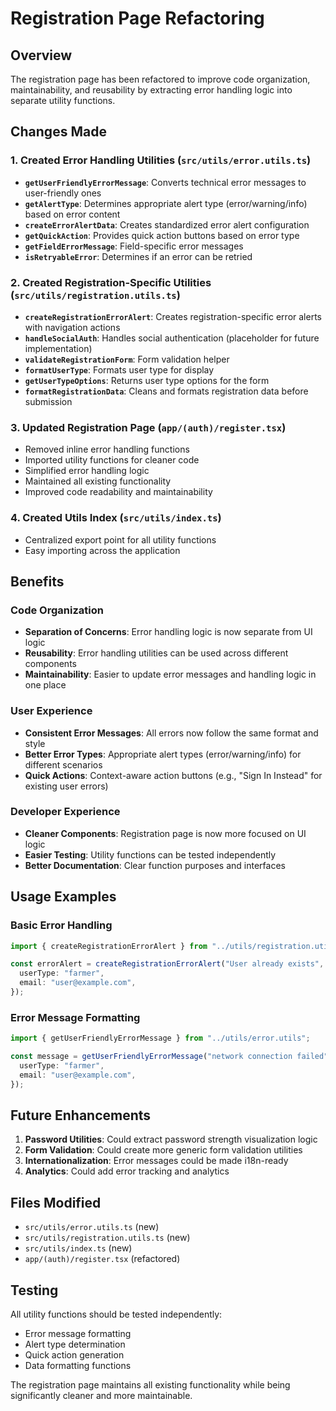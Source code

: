 # Registration Page Refactoring

## Overview

The registration page has been refactored to improve code organization, maintainability, and reusability by extracting error handling logic into separate utility functions.

## Changes Made

### 1. Created Error Handling Utilities (`src/utils/error.utils.ts`)

- **`getUserFriendlyErrorMessage`**: Converts technical error messages to user-friendly ones
- **`getAlertType`**: Determines appropriate alert type (error/warning/info) based on error content
- **`createErrorAlertData`**: Creates standardized error alert configuration
- **`getQuickAction`**: Provides quick action buttons based on error type
- **`getFieldErrorMessage`**: Field-specific error messages
- **`isRetryableError`**: Determines if an error can be retried

### 2. Created Registration-Specific Utilities (`src/utils/registration.utils.ts`)

- **`createRegistrationErrorAlert`**: Creates registration-specific error alerts with navigation actions
- **`handleSocialAuth`**: Handles social authentication (placeholder for future implementation)
- **`validateRegistrationForm`**: Form validation helper
- **`formatUserType`**: Formats user type for display
- **`getUserTypeOptions`**: Returns user type options for the form
- **`formatRegistrationData`**: Cleans and formats registration data before submission

### 3. Updated Registration Page (`app/(auth)/register.tsx`)

- Removed inline error handling functions
- Imported utility functions for cleaner code
- Simplified error handling logic
- Maintained all existing functionality
- Improved code readability and maintainability

### 4. Created Utils Index (`src/utils/index.ts`)

- Centralized export point for all utility functions
- Easy importing across the application

## Benefits

### Code Organization

- **Separation of Concerns**: Error handling logic is now separate from UI logic
- **Reusability**: Error handling utilities can be used across different components
- **Maintainability**: Easier to update error messages and handling logic in one place

### User Experience

- **Consistent Error Messages**: All errors now follow the same format and style
- **Better Error Types**: Appropriate alert types (error/warning/info) for different scenarios
- **Quick Actions**: Context-aware action buttons (e.g., "Sign In Instead" for existing user errors)

### Developer Experience

- **Cleaner Components**: Registration page is now more focused on UI logic
- **Easier Testing**: Utility functions can be tested independently
- **Better Documentation**: Clear function purposes and interfaces

## Usage Examples

### Basic Error Handling

```typescript
import { createRegistrationErrorAlert } from "../utils/registration.utils";

const errorAlert = createRegistrationErrorAlert("User already exists", {
  userType: "farmer",
  email: "user@example.com",
});
```

### Error Message Formatting

```typescript
import { getUserFriendlyErrorMessage } from "../utils/error.utils";

const message = getUserFriendlyErrorMessage("network connection failed", {
  userType: "farmer",
  email: "user@example.com",
});
```

## Future Enhancements

1. **Password Utilities**: Could extract password strength visualization logic
2. **Form Validation**: Could create more generic form validation utilities
3. **Internationalization**: Error messages could be made i18n-ready
4. **Analytics**: Could add error tracking and analytics

## Files Modified

- `src/utils/error.utils.ts` (new)
- `src/utils/registration.utils.ts` (new)
- `src/utils/index.ts` (new)
- `app/(auth)/register.tsx` (refactored)

## Testing

All utility functions should be tested independently:

- Error message formatting
- Alert type determination
- Quick action generation
- Data formatting functions

The registration page maintains all existing functionality while being significantly cleaner and more maintainable.
